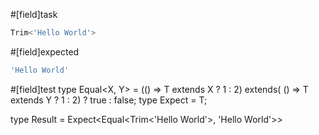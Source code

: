 #[field]task
```ts
Trim<'Hello World'>
```

#[field]expected
```ts
'Hello World'
```

#[field]test
type Equal<X, Y> = (<T>() => T extends X ? 1 : 2) extends(
    <T>() => T extends Y ? 1 : 2) ? true : false;
type Expect<T extends true> = T;

type Result = Expect<Equal<Trim<'Hello World'>, 'Hello World'>>